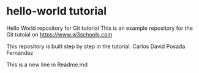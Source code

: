 # hello-world tutorial
Hello World repository for Git tutorial
This is an example repository for the Git tutoial on https://www.w3schools.com

This repository is built step by step in the tutorial.
Carlos David Posada Fernández

This is a new line in Readme.md
